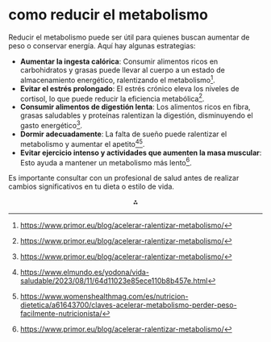 # como reducir el metabolismo

Reducir el metabolismo puede ser útil para quienes buscan aumentar de peso o conservar energía. Aquí hay algunas estrategias:

- **Aumentar la ingesta calórica**: Consumir alimentos ricos en carbohidratos y grasas puede llevar al cuerpo a un estado de almacenamiento energético, ralentizando el metabolismo[^1].
- **Evitar el estrés prolongado**: El estrés crónico eleva los niveles de cortisol, lo que puede reducir la eficiencia metabólica[^1].
- **Consumir alimentos de digestión lenta**: Los alimentos ricos en fibra, grasas saludables y proteínas ralentizan la digestión, disminuyendo el gasto energético[^1].
- **Dormir adecuadamente**: La falta de sueño puede ralentizar el metabolismo y aumentar el apetito[^2][^3].
- **Evitar ejercicio intenso y actividades que aumenten la masa muscular**: Esto ayuda a mantener un metabolismo más lento[^1].

Es importante consultar con un profesional de salud antes de realizar cambios significativos en tu dieta o estilo de vida.

<div style="text-align: center">⁂</div>

[^1]: https://www.primor.eu/blog/acelerar-ralentizar-metabolismo/

[^2]: https://www.elmundo.es/yodona/vida-saludable/2023/08/11/64d11023e85ece110b8b457e.html

[^3]: https://www.womenshealthmag.com/es/nutricion-dietetica/a61643700/claves-acelerar-metabolismo-perder-peso-facilmente-nutricionista/

[^4]: https://medlineplus.gov/spanish/ency/patientinstructions/000893.htm

[^5]: https://www.aarp.org/espanol/salud/vida-saludable/info-2024/alimentos-que-mejoran-el-metabolismo.html

[^6]: https://obecentro.com/7-trucos-para-acelarar-tu-metabolismo/

[^7]: https://www.mayoclinic.org/es/healthy-lifestyle/weight-loss/in-depth/metabolism/art-20046508

[^8]: https://www.businessinsider.es/archivo/12-alimentos-hacen-lento-metabolismo-te-hacen-engordar-876051

